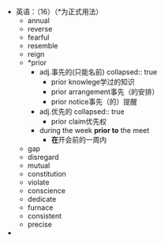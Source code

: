 - 英语：（16）（*为正式用法）
	- annual
	- reverse
	- fearful
	- resemble
	- reign
	- *prior
		- adj.事先的(只能名前)
		  collapsed:: true
			- prior knowlege学过的知识
			- prior arrangement事先（的安排）
			- prior notice事先（的）提醒
		- adj.优先的
		  collapsed:: true
			- prior claim优先权
		- during the week **prior to** the meet
			- **在**开会前的一周内
	- gap
	- disregard
	- mutual
	- constitution
	- violate
	- conscience
	- dedicate
	- furnace
	- consistent
	- precise
-
